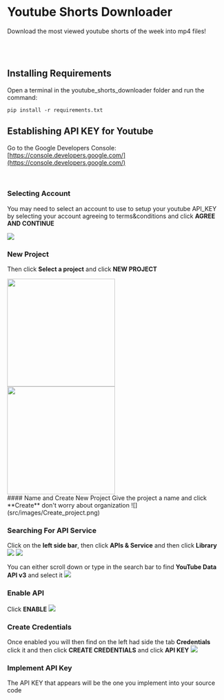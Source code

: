 # Youtube Shorts Downloader
Download the most viewed youtube shorts of the week into mp4 files!
<br>
<br>
<p></p>


<br>

## Installing Requirements
Open a terminal in the youtube_shorts_downloader folder and run the command:

```pip install -r requirements.txt```



## Establishing API KEY for Youtube

Go to the Google Developers Console: [https://console.developers.google.com/](https://console.developers.google.com/)
<p></p>
<br>

### Selecting Account
You may need to select an account to use to setup your youtube API_KEY by selecting your account agreeing to terms&conditions and click **AGREE AND CONTINUE**

![](src/images/Account_selection.png)


### New Project

Then click **Select a project** and click **NEW PROJECT**

<img src="src/images/Select_a_project.png" width="250">
<br>
<img src="src/images/New_project.png" width="250">
<br>
#### Name and Create New Project
Give the project a name and click **Create** don't worry about organization
![](src/images/Create_project.png)


### Searching For API Service
Click on the **left side bar**, then click **APIs & Service** and then click **Library**
![](src/images/Left_side_bar.png)
![](src/images/API_services_library.png)

You can either scroll down or type in the search bar to find **YouTube Data API v3** and select it
![](src/images/API_v3.png)

### Enable API
Click **ENABLE**
![](src/images/Enable.png)

### Create Credentials
Once enabled you will then find on the left had side the tab **Credentials** click it and then click **CREATE CREDENTIALS** and click **API KEY**
![](src/images/Create_credentials.png)

### Implement API Key
The API KEY that appears will be the one you implement into your source code
